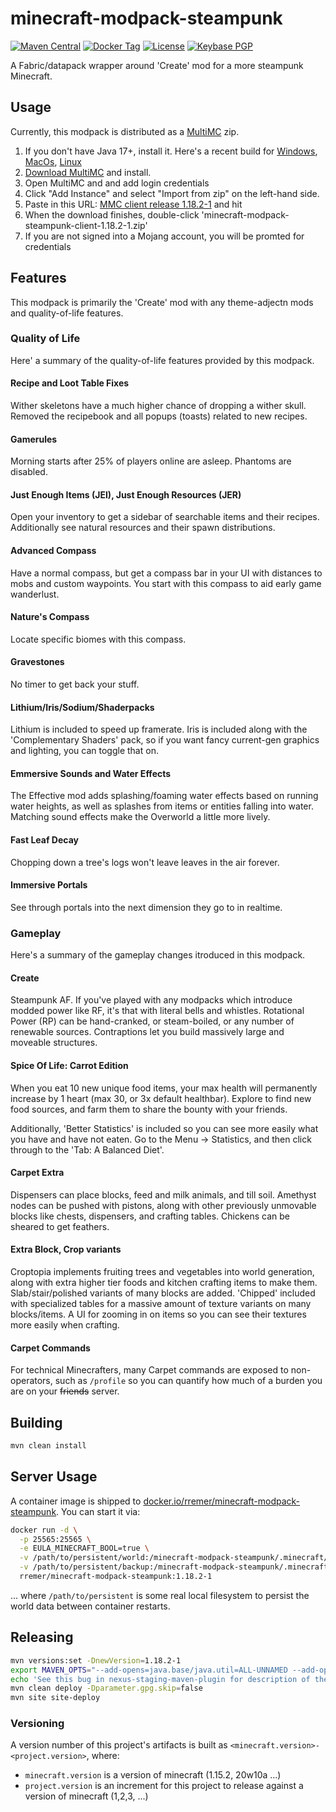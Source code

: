 # minecraft-modpack-steampunk

[![Maven Central](https://img.shields.io/maven-central/v/com.github.rremer/minecraft-modpack-steampunk?versionPrefix=1.18.2-1)](https://search.maven.org/artifact/com.github.rremer/minecraft-modpack-steampunk-client/1.18.2-1/jar)
[![Docker Tag](https://img.shields.io/docker/v/rremer/minecraft-modpack-steampunk/1.18.2-1?label=docker)](https://hub.docker.com/repository/docker/rremer/minecraft-modpack-steampunk/general)
[![License](https://img.shields.io/github/license/rremer/minecraft-modpack-steampunk)](https://opensource.org/licenses/MIT)
[![Keybase PGP](https://img.shields.io/keybase/pgp/rremer)](https://keybase.io/rremer/pgp_keys.asc)

A Fabric/datapack wrapper around 'Create' mod for a more steampunk Minecraft.

## Usage

Currently, this modpack is distributed as a [MultiMC] zip.

1. If you don't have Java 17+, install it. Here's a recent build for [Windows](https://cdn.azul.com/zulu/bin/zulu17.38.21-ca-jdk17.0.5-win_x64.msi), [MacOs](https://cdn.azul.com/zulu/bin/zulu17.38.21-ca-jdk17.0.5-macosx_x64.dmg), [Linux](https://www.azul.com/downloads/?version=java-17-lts&os=linux&architecture=x86-64-bit&package=jdk)
2. [Download MultiMC] and install.
3. Open MultiMC and and add login credentials
4. Click "Add Instance" and select "Import from zip" on the left-hand side.
5. Paste in this URL: [MMC client release 1.18.2-1] and hit <Enter> 
6. When the download finishes, double-click 'minecraft-modpack-steampunk-client-1.18.2-1.zip'
7. If you are not signed into a Mojang account, you will be promted for credentials

## Features

This modpack is primarily the 'Create' mod with any theme-adjectn mods and quality-of-life features.

### Quality of Life

Here' a summary of the quality-of-life features provided by this modpack.

#### Recipe and Loot Table Fixes

Wither skeletons have a much higher chance of dropping a wither skull. Removed the recipebook and all popups (toasts) related to new recipes.

#### Gamerules

Morning starts after 25% of players online are asleep. Phantoms are disabled.

#### Just Enough Items (JEI), Just Enough Resources (JER)

Open your inventory to get a sidebar of searchable items and their recipes. Additionally see natural resources and their spawn distributions.

#### Advanced Compass

Have a normal compass, but get a compass bar in your UI with distances to mobs and custom waypoints. You start with this compass to aid early game wanderlust.

#### Nature's Compass

Locate specific biomes with this compass.

#### Gravestones

No timer to get back your stuff.

#### Lithium/Iris/Sodium/Shaderpacks

Lithium is included to speed up framerate. Iris is included along with the 'Complementary Shaders' pack, so if you want fancy current-gen graphics and lighting, you can toggle that on.

#### Emmersive Sounds and Water Effects

The Effective mod adds splashing/foaming water effects based on running water heights, as well as splashes from items or entities falling into water. Matching sound effects make the Overworld a little  more lively.

#### Fast Leaf Decay

Chopping down a tree's logs won't leave leaves in the air forever.

#### Immersive Portals

See through portals into the next dimension they go to in realtime.

### Gameplay

Here's a summary of the gameplay changes itroduced in this modpack.

#### Create

Steampunk AF. If you've played with any modpacks which introduce modded power like RF, it's that with literal bells and whistles. Rotational Power (RP) can be hand-cranked, or steam-boiled, or any number of renewable sources. Contraptions let you build massively large and moveable structures.

#### Spice Of Life: Carrot Edition

When you eat 10 new unique food items, your max health will permanently increase by 1 heart (max 30, or 3x default healthbar). Explore to find new food sources, and farm them to share the bounty with your friends.

Additionally, 'Better Statistics' is included so you can see more easily what you have and have not eaten. Go to the Menu -> Statistics, and then click through to the 'Tab: A Balanced Diet'.

#### Carpet Extra

Dispensers can place blocks, feed and milk animals, and till soil. Amethyst nodes can be pushed with pistons, along with other previously unmovable blocks like chests, dispensers, and crafting tables. Chickens can be sheared to get feathers.

#### Extra Block, Crop variants

Croptopia implements fruiting trees and vegetables into world generation, along with extra higher tier foods and kitchen crafting items to make them. Slab/stair/polished variants of many blocks are added. 'Chipped' included with specialized tables for a massive amount of texture variants on many blocks/items. A UI for zooming in on items so you can see their textures more easily when crafting.

#### Carpet Commands

For technical Minecrafters, many Carpet commands are exposed to non-operators, such as `/profile` so you can quantify how much of a burden you are on your ~~friends~~ server.


## Building

```sh
mvn clean install
```

## Server Usage

A container image is shipped to [docker.io/rremer/minecraft-modpack-steampunk]. You can start it via:
```sh
docker run -d \
  -p 25565:25565 \
  -e EULA_MINECRAFT_BOOL=true \
  -v /path/to/persistent/world:/minecraft-modpack-steampunk/.minecraft/world \
  -v /path/to/persistent/backup:/minecraft-modpack-steampunk/.minecraft/backup \
  rremer/minecraft-modpack-steampunk:1.18.2-1
```
... where ```/path/to/persistent``` is some real local filesystem to persist the world data between container restarts.


## Releasing

```sh
mvn versions:set -DnewVersion=1.18.2-1
export MAVEN_OPTS="--add-opens=java.base/java.util=ALL-UNNAMED --add-opens=java.base/java.lang.reflect=ALL-UNNAMED --add-opens=java.base/java.text=ALL-UNNAMED --add-opens=java.desktop/java.awt.font=ALL-UNNAMED"
echo 'See this bug in nexus-staging-maven-plugin for description of the above: https://issues.sonatype.org/browse/OSSRH-66257'
mvn clean deploy -Dparameter.gpg.skip=false
mvn site site-deploy
```

### Versioning

A version number of this project's artifacts is built as ```<minecraft.version>-<project.version>```, where:
* ```minecraft.version``` is a version of minecraft (1.15.2, 20w10a ...)
* ```project.version``` is an increment for this project to release against a version of minecraft (1,2,3, ...)

[MultiMC]:https://multimc.org/
[Download MultiMC]:https://multimc.org/#Download
[MMC client release 1.18.2-1]:https://repo.maven.apache.org/maven2/com/github/rremer/minecraft-modpack-steampunk-client/1.18.2-1/minecraft-modpack-steampunk-client-1.18.2-1.zip
[docker.io/rremer/minecraft-modpack-steampunk]:https://hub.docker.com/r/rremer/minecraft-modpack-steampunk/tags
